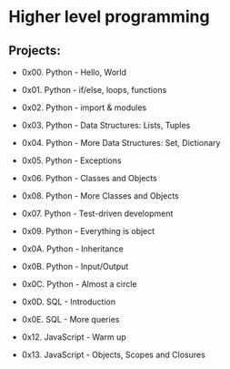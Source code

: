 # Higher level programming #

## Projects: ##
* 0x00. Python - Hello, World

* 0x01. Python - if/else, loops, functions

* 0x02. Python - import & modules

* 0x03. Python - Data Structures: Lists, Tuples

* 0x04. Python - More Data Structures: Set, Dictionary

* 0x05. Python - Exceptions

* 0x06. Python - Classes and Objects

* 0x08. Python - More Classes and Objects

* 0x07. Python - Test-driven development

* 0x09. Python - Everything is object

* 0x0A. Python - Inheritance

* 0x0B. Python - Input/Output

* 0x0C. Python - Almost a circle

* 0x0D. SQL - Introduction

* 0x0E. SQL - More queries

* 0x12. JavaScript - Warm up

* 0x13. JavaScript - Objects, Scopes and Closures
